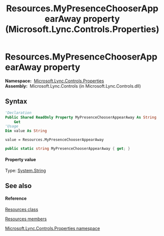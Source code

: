 ﻿---
title: Resources.MyPresenceChooserAppearAway property  (Microsoft.Lync.Controls.Properties)
TOCTitle: 'MyPresenceChooserAppearAway property '
ms:assetid: P:Microsoft.Lync.Controls.Properties.Resources.MyPresenceChooserAppearAway_DI_3_UC_OCS14MrefLyncWPF
ms:mtpsurl: https://msdn.microsoft.com/en-us/library/microsoft.lync.controls.properties.resources.mypresencechooserappearaway_di_3_uc_ocs14mreflyncwpf(v=office.15)
ms:contentKeyID: 48591773
ms.date: 07/28/2014
mtps_version: v=office.15
f1_keywords:
- Microsoft.Lync.Controls.Properties.Resources.MyPresenceChooserAppearAway
dev_langs:
- CSharp
- JScript
- VB
- other
---

# Resources.MyPresenceChooserAppearAway property

**Namespace:**  [Microsoft.Lync.Controls.Properties](microsoft-lync-controls-properties-namespace_1.md)  
**Assembly:**  Microsoft.Lync.Controls (in Microsoft.Lync.Controls.dll)

## Syntax

``` vb
'Declaration
Public Shared ReadOnly Property MyPresenceChooserAppearAway As String
    Get
'Usage
Dim value As String

value = Resources.MyPresenceChooserAppearAway
```

``` csharp
public static string MyPresenceChooserAppearAway { get; }
```

#### Property value

Type: [System.String](http://msdn2.microsoft.com/en-us/library/s1wwdcbf)  

## See also

#### Reference

[Resources class](resources-class-microsoft-lync-controls-properties_1.md)

[Resources members](resources-members-microsoft-lync-controls-properties_1.md)

[Microsoft.Lync.Controls.Properties namespace](microsoft-lync-controls-properties-namespace_1.md)

